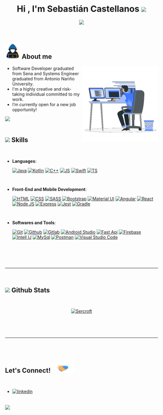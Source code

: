 
<h1 align="center"><b>Hi , I'm Sebastián Castellanos </b><img src="https://media.giphy.com/media/hvRJCLFzcasrR4ia7z/giphy.gif" width="35"></h1>
<!--  -->
<p align="center">
  <a href="https://github.com/DenverCoder1/readme-typing-svg"><img src="https://readme-typing-svg.herokuapp.com?font=Time+New+Roman&color=cyan&size=25&center=true&vCenter=true&width=600&height=100&lines=I+Love+Coding+&hearts;++;Front-End+and+Mobile+Developer;Systems+Engineer;Active+Learner/Researcher;Love+to+learn+new+stuffs...+&hearts"></a>
</p>


<br>



	
## <picture><img src = "https://github.com/0xAbdulKhalid/0xAbdulKhalid/raw/main/assets/mdImages/about_me.gif" width = 50px></picture> **About me**

<picture> <img align="right" src="https://github.com/0xAbdulKhalid/0xAbdulKhalid/raw/main/assets/mdImages/Right_Side.gif" width = 250px></picture>

- Software Developer graduated from Sena and Systems Engineer graduated from Antonio Nariño University.
- I'm a highly creative and risk-taking individual committed to my work.
- I’m currently open for a new job opportunity!

<img src="https://user-images.githubusercontent.com/73097560/115834477-dbab4500-a447-11eb-908a-139a6edaec5c.gif"><br><br>


## <img src="https://media2.giphy.com/media/QssGEmpkyEOhBCb7e1/giphy.gif?cid=ecf05e47a0n3gi1bfqntqmob8g9aid1oyj2wr3ds3mg700bl&rid=giphy.gif" width ="25"><b> Skills</b>
<br>

<p align="center">

- **Languages**:


    [![Java](https://skillicons.dev/icons?i=java)](https://skillicons.dev)
    [![Kotlin](https://skillicons.dev/icons?i=kotlin)](https://skillicons.dev)
    [![C++](https://skillicons.dev/icons?i=cpp)](https://skillicons.dev)
    [![JS](https://skillicons.dev/icons?i=js)](https://skillicons.dev)
    [![Swift](https://skillicons.dev/icons?i=swift)](https://skillicons.dev)
    [![TS](https://skillicons.dev/icons?i=ts)](https://skillicons.dev)

<br>   
    
- **Front-End and Mobile Development**:

  [![HTML](https://skillicons.dev/icons?i=html)](https://skillicons.dev)
  [![CSS](https://skillicons.dev/icons?i=css)](https://skillicons.dev)
  [![SASS](https://skillicons.dev/icons?i=sass)](https://skillicons.dev)
  [![Bootstrap](https://skillicons.dev/icons?i=bootstrap)](https://skillicons.dev)
  [![Material UI](https://skillicons.dev/icons?i=materialui)](https://skillicons.dev)
  [![Angular](https://skillicons.dev/icons?i=angular)](https://skillicons.dev)
  [![React](https://skillicons.dev/icons?i=react)](https://skillicons.dev)
  [![Node JS](https://skillicons.dev/icons?i=nodejs)](https://skillicons.dev)
  [![Express](https://skillicons.dev/icons?i=express)](https://skillicons.dev)
  [![Jest](https://skillicons.dev/icons?i=jest)](https://skillicons.dev)
  [![Gradle](https://skillicons.dev/icons?i=gradle)](https://skillicons.dev)

<br>

- **Softwares and Tools**:

  [![Git](https://skillicons.dev/icons?i=git)](https://skillicons.dev)
  [![Github](https://skillicons.dev/icons?i=github)](https://skillicons.dev)
  [![Gitlab](https://skillicons.dev/icons?i=gitlab)](https://skillicons.dev)
  [![Android Studio](https://skillicons.dev/icons?i=androidstudio)](https://skillicons.dev)
  [![Fast Api](https://skillicons.dev/icons?i=fastapi)](https://skillicons.dev)
  [![Firebase](https://skillicons.dev/icons?i=firebase)](https://skillicons.dev)
  [![Intell IJ](https://skillicons.dev/icons?i=idea)](https://skillicons.dev)
  [![MySql](https://skillicons.dev/icons?i=mysql)](https://skillicons.dev)
  [![Postman](https://skillicons.dev/icons?i=postman)](https://skillicons.dev)
  [![Visual Studio Code](https://skillicons.dev/icons?i=vscode)](https://skillicons.dev)
  
<br>


</p>

<br>
<br>

-----

<br>


## <img src="https://media.giphy.com/media/iY8CRBdQXODJSCERIr/giphy.gif" width="35"><b> Github Stats </b>
<br>

<div align="center">

 [![Sercroft](https://github-readme-stats.vercel.app/api/top-langs/?username=sercroft&langs_count=8)](https://github.com/sercroft/github-readme-stats)
</div>

<br>
<br>
<br>

-----

<br>
<br>

## <b> Let's Connect!</b><img src="https://github.com/0xAbdulKhalid/0xAbdulKhalid/raw/main/assets/mdImages/handshake.gif" width ="80">
<br>
<div align='left'>

<ul>

<li>
<a href="https://linkedin.com/in/sebastián-castellanos" target="_blank">
<img src="https://img.shields.io/badge/LinkedIn-0077B5?style=for-the-badge&logo=linkedin&logoColor=white" alt=linkedin style="margin-bottom: 5px;"/>
</a>
</li>
</ul>
</div>

<br>
<img src="https://user-images.githubusercontent.com/73097560/115834477-dbab4500-a447-11eb-908a-139a6edaec5c.gif">
<br>
<br>
